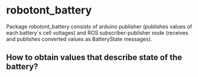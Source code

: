 # robotont_battery
Package robotont_battery consists of arduino publisher (publishes values of each battery`s cell voltages) and ROS subscriber-publisher node (receives and publishes converted values as BatteryState messages).
## How to obtain values that describe state of the battery?
